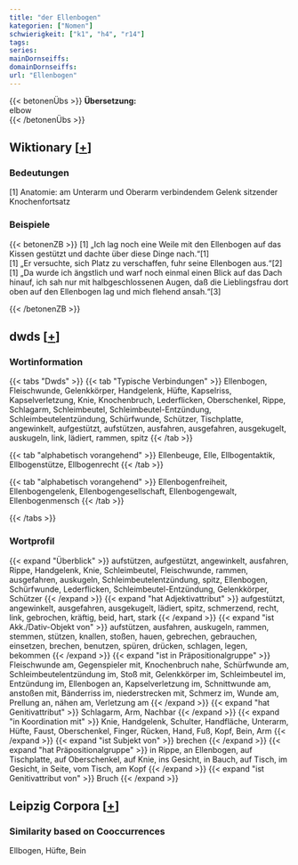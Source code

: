 ```yaml
---
title: "der Ellenbogen"
kategorien: ["Nomen"]
schwierigkeit: ["k1", "h4", "r14"]
tags:
series:
mainDornseiffs:
domainDornseiffs:
url: "Ellenbogen"
---
```


{{< betonenÜbs >}}
**Übersetzung:**  
elbow  
{{< /betonenÜbs >}}

## Wiktionary [[+](https://de.wiktionary.org/wiki/Ellenbogen)]

### Bedeutungen
[1] Anatomie: am Unterarm und Oberarm verbindendem Gelenk sitzender Knochenfortsatz  

### Beispiele
{{< betonenZB >}}
[1] „Ich lag noch eine Weile mit den Ellenbogen auf das Kissen gestützt und dachte über diese Dinge nach.“[1]  
[1] „Er versuchte, sich Platz zu verschaffen, fuhr seine Ellenbogen aus.“[2]  
[1] „Da wurde ich ängstlich und warf noch einmal einen Blick auf das Dach hinauf, ich sah nur mit halbgeschlossenen Augen, daß die Lieblingsfrau dort oben auf den Ellenbogen lag und mich flehend ansah.“[3]  

{{< /betonenZB >}}


## dwds [[+](https://www.dwds.de/wb/Ellenbogen)]

### Wortinformation
{{< tabs "Dwds" >}}
{{< tab "Typische Verbindungen" >}}
Ellenbogen, Fleischwunde, Gelenkkörper, Handgelenk, Hüfte, Kapselriss, Kapselverletzung, Knie, Knochenbruch, Lederflicken, Oberschenkel, Rippe, Schlagarm, Schleimbeutel, Schleimbeutel-Entzündung, Schleimbeutelentzündung, Schürfwunde, Schützer, Tischplatte, angewinkelt, aufgestützt, aufstützen, ausfahren, ausgefahren, ausgekugelt, auskugeln, link, lädiert, rammen, spitz
{{< /tab >}}

{{< tab "alphabetisch vorangehend" >}}
Ellenbeuge, Elle, Ellbogentaktik, Ellbogenstütze, Ellbogenrecht
{{< /tab >}}

{{< tab "alphabetisch vorangehend" >}}
Ellenbogenfreiheit, Ellenbogengelenk, Ellenbogengesellschaft, Ellenbogengewalt, Ellenbogenmensch
{{< /tab >}}

{{< /tabs >}}

### Wortprofil
{{< expand "Überblick" >}} aufstützen, aufgestützt, angewinkelt, ausfahren, Rippe, Handgelenk, Knie, Schleimbeutel, Fleischwunde, rammen, ausgefahren, auskugeln, Schleimbeutelentzündung, spitz, Ellenbogen, Schürfwunde, Lederflicken, Schleimbeutel-Entzündung, Gelenkkörper, Schützer {{< /expand >}}
{{< expand "hat Adjektivattribut" >}} aufgestützt, angewinkelt, ausgefahren, ausgekugelt, lädiert, spitz, schmerzend, recht, link, gebrochen, kräftig, beid, hart, stark {{< /expand >}}
{{< expand "ist Akk./Dativ-Objekt von" >}} aufstützen, ausfahren, auskugeln, rammen, stemmen, stützen, knallen, stoßen, hauen, gebrechen, gebrauchen, einsetzen, brechen, benutzen, spüren, drücken, schlagen, legen, bekommen {{< /expand >}}
{{< expand "ist in Präpositionalgruppe" >}} Fleischwunde am, Gegenspieler mit, Knochenbruch nahe, Schürfwunde am, Schleimbeutelentzündung im, Stoß mit, Gelenkkörper im, Schleimbeutel im, Entzündung im, Ellenbogen an, Kapselverletzung im, Schnittwunde am, anstoßen mit, Bänderriss im, niederstrecken mit, Schmerz im, Wunde am, Prellung an, nähen am, Verletzung am {{< /expand >}}
{{< expand "hat Genitivattribut" >}} Schlagarm, Arm, Nachbar {{< /expand >}}
{{< expand "in Koordination mit" >}} Knie, Handgelenk, Schulter, Handfläche, Unterarm, Hüfte, Faust, Oberschenkel, Finger, Rücken, Hand, Fuß, Kopf, Bein, Arm {{< /expand >}}
{{< expand "ist Subjekt von" >}} brechen {{< /expand >}}
{{< expand "hat Präpositionalgruppe" >}} in Rippe, an Ellenbogen, auf Tischplatte, auf Oberschenkel, auf Knie, ins Gesicht, in Bauch, auf Tisch, im Gesicht, in Seite, vom Tisch, am Kopf {{< /expand >}}
{{< expand "ist Genitivattribut von" >}} Bruch {{< /expand >}}

## Leipzig Corpora [[+](https://corpora.uni-leipzig.de/en/res?word=Ellenbogen&corpusId=deu_newscrawl-public_2018)]


### Similarity based on Cooccurrences
Ellbogen, Hüfte, Bein

